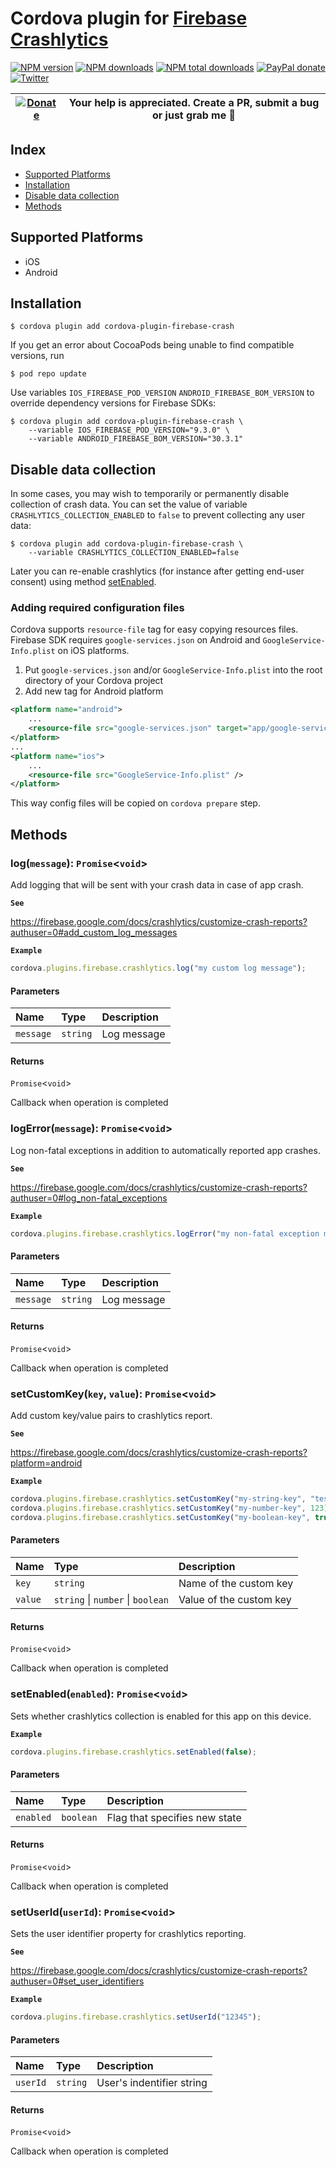 # Cordova plugin for [Firebase Crashlytics](https://firebase.google.com/docs/crashlytics/)
[![NPM version][npm-version]][npm-url] [![NPM downloads][npm-downloads]][npm-url] [![NPM total downloads][npm-total-downloads]][npm-url] [![PayPal donate](https://img.shields.io/badge/paypal-donate-ff69b4?logo=paypal)][donate-url] [![Twitter][twitter-follow]][twitter-url]

| [![Donate](https://www.paypalobjects.com/en_US/i/btn/btn_donateCC_LG.gif)][donate-url] | Your help is appreciated. Create a PR, submit a bug or just grab me :beer: |
|-|-|

[npm-url]: https://www.npmjs.com/package/cordova-plugin-firebase-crash
[npm-version]: https://img.shields.io/npm/v/cordova-plugin-firebase-crash.svg
[npm-downloads]: https://img.shields.io/npm/dm/cordova-plugin-firebase-crash.svg
[npm-total-downloads]: https://img.shields.io/npm/dt/cordova-plugin-firebase-crash.svg?label=total+downloads
[twitter-url]: https://twitter.com/chemerisuk
[twitter-follow]: https://img.shields.io/twitter/follow/chemerisuk.svg?style=social&label=Follow%20me
[donate-url]: https://www.paypal.com/cgi-bin/webscr?cmd=_s-xclick&hosted_button_id=JSR75ZMVB5NRU&source=url

## Index

<!-- MarkdownTOC levels="2" autolink="true" -->

- [Supported Platforms](#supported-platforms)
- [Installation](#installation)
- [Disable data collection](#disable-data-collection)
- [Methods](#methods)

<!-- /MarkdownTOC -->

## Supported Platforms

- iOS
- Android

## Installation

    $ cordova plugin add cordova-plugin-firebase-crash

If you get an error about CocoaPods being unable to find compatible versions, run
    
    $ pod repo update

Use variables `IOS_FIREBASE_POD_VERSION`  `ANDROID_FIREBASE_BOM_VERSION` to override dependency versions for Firebase SDKs:

    $ cordova plugin add cordova-plugin-firebase-crash \
        --variable IOS_FIREBASE_POD_VERSION="9.3.0" \
        --variable ANDROID_FIREBASE_BOM_VERSION="30.3.1"

## Disable data collection
In some cases, you may wish to temporarily or permanently disable collection of crash data. You can set the value of variable `CRASHLYTICS_COLLECTION_ENABLED` to `false` to prevent collecting any user data:

    $ cordova plugin add cordova-plugin-firebase-crash \
        --variable CRASHLYTICS_COLLECTION_ENABLED=false

Later you can re-enable crashlytics (for instance after getting end-user consent) using method [setEnabled](#setenabledenabled).

### Adding required configuration files

Cordova supports `resource-file` tag for easy copying resources files. Firebase SDK requires `google-services.json` on Android and `GoogleService-Info.plist` on iOS platforms.

1. Put `google-services.json` and/or `GoogleService-Info.plist` into the root directory of your Cordova project
2. Add new tag for Android platform

```xml
<platform name="android">
    ...
    <resource-file src="google-services.json" target="app/google-services.json" />
</platform>
...
<platform name="ios">
    ...
    <resource-file src="GoogleService-Info.plist" />
</platform>
```

This way config files will be copied on `cordova prepare` step.

## Methods

### **log**(`message`): `Promise`<`void`\>

Add logging that will be sent with your crash data in case of app crash.

**`See`**

https://firebase.google.com/docs/crashlytics/customize-crash-reports?authuser=0#add_custom_log_messages

**`Example`**

```ts
cordova.plugins.firebase.crashlytics.log("my custom log message");
```

#### Parameters

| Name | Type | Description |
| :------ | :------ | :------ |
| `message` | `string` | Log message |

#### Returns

`Promise`<`void`\>

Callback when operation is completed

### **logError**(`message`): `Promise`<`void`\>

Log non-fatal exceptions in addition to automatically reported app crashes.

**`See`**

https://firebase.google.com/docs/crashlytics/customize-crash-reports?authuser=0#log_non-fatal_exceptions

**`Example`**

```ts
cordova.plugins.firebase.crashlytics.logError("my non-fatal exception message");
```

#### Parameters

| Name | Type | Description |
| :------ | :------ | :------ |
| `message` | `string` | Log message |

#### Returns

`Promise`<`void`\>

Callback when operation is completed

### **setCustomKey**(`key`, `value`): `Promise`<`void`\>

Add custom key/value pairs to crashlytics report.

**`See`**

https://firebase.google.com/docs/crashlytics/customize-crash-reports?platform=android

**`Example`**

```ts
cordova.plugins.firebase.crashlytics.setCustomKey("my-string-key", "test value");
cordova.plugins.firebase.crashlytics.setCustomKey("my-number-key", 123);
cordova.plugins.firebase.crashlytics.setCustomKey("my-boolean-key", true);
```

#### Parameters

| Name | Type | Description |
| :------ | :------ | :------ |
| `key` | `string` | Name of the custom key |
| `value` | `string` \| `number` \| `boolean` | Value of the custom key |

#### Returns

`Promise`<`void`\>

Callback when operation is completed

### **setEnabled**(`enabled`): `Promise`<`void`\>

Sets whether crashlytics collection is enabled for this app on this device.

**`Example`**

```ts
cordova.plugins.firebase.crashlytics.setEnabled(false);
```

#### Parameters

| Name | Type | Description |
| :------ | :------ | :------ |
| `enabled` | `boolean` | Flag that specifies new state |

#### Returns

`Promise`<`void`\>

Callback when operation is completed

### **setUserId**(`userId`): `Promise`<`void`\>

Sets the user identifier property for crashlytics reporting.

**`See`**

https://firebase.google.com/docs/crashlytics/customize-crash-reports?authuser=0#set_user_identifiers

**`Example`**

```ts
cordova.plugins.firebase.crashlytics.setUserId("12345");
```

#### Parameters

| Name | Type | Description |
| :------ | :------ | :------ |
| `userId` | `string` | User's indentifier string |

#### Returns

`Promise`<`void`\>

Callback when operation is completed
